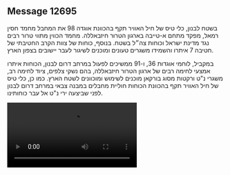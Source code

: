 ## Message 12695

בשטח לבנון, כלי טיס של חיל האוויר תקף בהכוונת אוגדה 98 את המחבל מחמד חסין רמאל, מפקד מתחם א-טייבה בארגון הטרור חיזבאללה. מחמד הכווין מתווי טרור רבים נגד מדינת ישראל וכוחות צה״ל בשטח. 
בנוסף, כוחות של צוות הקרב החטיבתי של חטיבה 7 איתרו והשמידו משגרים טעונים ומוכנים לשיגור לעבר יישובים בצפון הארץ. 

במקביל, לוחמי אוגדות 36, ו-91 ממשיכים לפעול במרחב דרום לבנון, הכוחות איתרו אמצעי לחימה רבים של ארגון הטרור חיזבאללה, בהם נשקי צלפים, ציוד לחימה רב, משגרי נ"ט ורקטות מסוג בורקאן מוכנים לשימוש ומוכוונים לשטח הארץ. 
כמו כן, כלי טיס של חיל האוויר תקף בהכוונת הכוחות חוליית מחבלים במבנה צבאי במרחב דרום לבנון לפני שביצעה ירי נ"ט אל עבר כוחותינו.

![Video](https://data.iron-swords.co.il/2024/October/18/https://data.iron-swords.co.il/2024/October/18/12695/12695_media.mp4)
